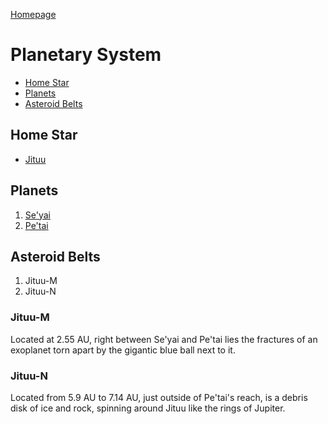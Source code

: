 [Homepage](Homepage)
# Planetary System
- [Home Star](#home-star)
- [Planets](#planets)
- [Asteroid Belts](#asteroid-belts)

## Home Star
- [Jituu](Jituu/_information)
## Planets
1. [Se'yai](Jituu/Se'yai/_information)
2. [Pe'tai](Jituu/Pe'tai/_information)
## Asteroid Belts
1. Jituu-M
2. Jituu-N

### Jituu-M
Located at 2.55 AU, right between Se'yai and Pe'tai lies the fractures of an exoplanet torn apart by the gigantic blue ball next to it.

### Jituu-N
Located from 5.9 AU to 7.14 AU, just outside of Pe'tai's reach, is a debris disk of ice and rock, spinning around Jituu like the rings of Jupiter.